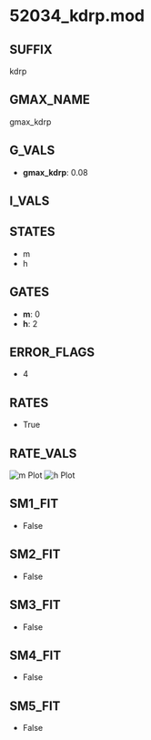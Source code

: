 # 52034_kdrp.mod

## SUFFIX

kdrp

## GMAX_NAME

gmax_kdrp

## G_VALS

- **gmax_kdrp**: 0.08

## I_VALS


## STATES

- m
- h

## GATES

- **m**: 0
- **h**: 2

## ERROR_FLAGS

- 4

## RATES

- True

## RATE_VALS

![m Plot](/Users/pbozelos/Dropbox/icg-Chai-Panos/supermodels/output_markdown_files/K/52034_kdrp.mod/images/m.png)
![h Plot](/Users/pbozelos/Dropbox/icg-Chai-Panos/supermodels/output_markdown_files/K/52034_kdrp.mod/images/h.png)

## SM1_FIT

- False

## SM2_FIT

- False

## SM3_FIT

- False

## SM4_FIT

- False

## SM5_FIT

- False


